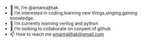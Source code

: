 - 👋 Hi, I’m @amanrajthak
- 👀 I’m interested in coding,learning new things,singing,gaining knowledge.
- 🌱 I’m currently learning verilog and python
- 💞️ I’m looking to collaborate on conyent of github
- 📫 How to reach me amanrajthak@gmail.com

<!---
amanrajthak/amanrajthak is a ✨ special ✨ repository because its `README.md` (this file) appears on your GitHub profile.
You can click the Preview link to take a look at your changes.
--->
